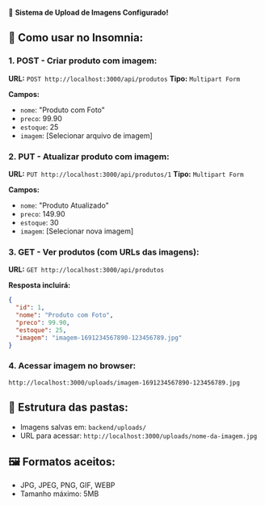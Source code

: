 📸 **Sistema de Upload de Imagens Configurado!**

## 🎯 **Como usar no Insomnia:**

### 1. **POST** - Criar produto com imagem:
**URL:** `POST http://localhost:3000/api/produtos`
**Tipo:** `Multipart Form`

**Campos:**
- `nome`: "Produto com Foto"
- `preco`: 99.90
- `estoque`: 25
- `imagem`: [Selecionar arquivo de imagem]

### 2. **PUT** - Atualizar produto com imagem:
**URL:** `PUT http://localhost:3000/api/produtos/1`
**Tipo:** `Multipart Form`

**Campos:**
- `nome`: "Produto Atualizado"
- `preco`: 149.90
- `estoque`: 30
- `imagem`: [Selecionar nova imagem]

### 3. **GET** - Ver produtos (com URLs das imagens):
**URL:** `GET http://localhost:3000/api/produtos`

**Resposta incluirá:**
```json
{
  "id": 1,
  "nome": "Produto com Foto",
  "preco": 99.90,
  "estoque": 25,
  "imagem": "imagem-1691234567890-123456789.jpg"
}
```

### 4. **Acessar imagem no browser:**
`http://localhost:3000/uploads/imagem-1691234567890-123456789.jpg`

## 📁 **Estrutura das pastas:**
- Imagens salvas em: `backend/uploads/`
- URL para acessar: `http://localhost:3000/uploads/nome-da-imagem.jpg`

## 🖼️ **Formatos aceitos:**
- JPG, JPEG, PNG, GIF, WEBP
- Tamanho máximo: 5MB
